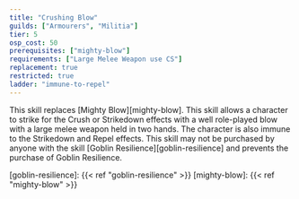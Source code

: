 ```yaml
---
title: "Crushing Blow"
guilds: ["Armourers", "Militia"]
tier: 5
osp_cost: 50
prerequisites: ["mighty-blow"]
requirements: ["Large Melee Weapon use CS"]
replacement: true
restricted: true
ladder: "immune-to-repel"
---
```

This skill replaces [Mighty Blow][mighty-blow]. This skill allows a character to strike for the Crush or Strikedown effects with a well role-played blow with a large melee weapon held in two hands. The character is also immune to the Strikedown and Repel effects. This skill may not be purchased by anyone with the skill [Goblin Resilience][goblin-resilience] and prevents the purchase of Goblin Resilience.

[goblin-resilience]: {{< ref "goblin-resilience" >}}
[mighty-blow]: {{< ref "mighty-blow" >}}